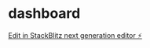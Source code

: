 # dashboard

[Edit in StackBlitz next generation editor ⚡️](https://stackblitz.com/~/github.com/arodla/dashboard)